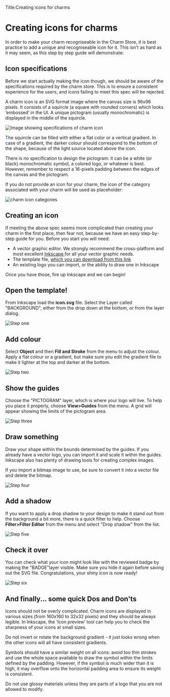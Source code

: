 Title:Creating icons for charms

# Creating icons for charms

In order to make your charm recogniseable in the Charm Store, it is best
practice to add a unique and recogniseable icon for it. This isn't as hard as it
may seem, as this step by step guide will demonstrate:

## Icon specifications

Before we start actually making the icon though, we should be aware of the
specifications required by the charm store. This is to ensure a consistent
experience for the users, and icons failing to meet this spec will be rejected.

A charm icon is an SVG format image where the canvas size is 96x96 pixels. It
consists of a squircle (a square with rounded corners) which looks ‘embossed’ in
the UI. A unique pictogram (usually monochromatic) is displayed in the middle of
the squircle.

![Image showing specifications
of charm icon](./media/author-charm-icons-light.png)

The squircle can be filled with either a flat color or a vertical gradient. In
case of a gradient, the darker colour should correspond to the bottom of the
shape, because of the light source located above the icon.

There is no specification to design the pictogram: it can be a white (or black)
monochromatic symbol, a colored logo, or whatever is best. However, remember to
respect a 16-pixels padding between the edges of the canvas and the pictogram.

If you do not provide an icon for your charm, the icon of the category
associated with your charm will be used as placeholder:

![charm icon categories](./media/author-charm-icons-category.png)

## Creating an icon

If meeting the above spec seems more complicated than creating your charm in the
first place, then fear not, because we have an easy step-by-step guide for you.
Before you start you will need:

  - A vector graphic editor. We strongly recommend the cross-platform and most excellent [ Inkscape ](http://www.inkscape.org) for all your vector graphic needs.
  - The template file, [ which you can download from this link ](./media/icon.svg)
  - An existing logo you can import, or the ability to draw one in Inkscape

Once you have those, fire up Inkscape and we can begin!

## Open the template!

From Inkscape load the **icon.svg** file. Select the Layer called "BACKGROUND",
either from the drop down at the bottom, or from the layer dialog.

![Step one](./media/author-charm-icons-1.png)

## Add colour

Select **Object** and then **Fill and Stroke** from the menu to adjust the colour. Apply a
flat colour or a gradient, but make sure you edit the gradient file to make it
lighter at the top and darker at the bottom.

![Step two](./media/author-charm-icons-2.png)

## Show the guides

Choose the "PICTOGRAM" layer, which is where your logo will live. To help you
place it properly, choose **View&GT;Guides** from the menu. A grid will appear
showing the limits of the pictogram area.

![Step three](./media/author-charm-icons-3.png)

## Draw something

Draw your shape within the bounds determined by the guides. If you already have
a vector logo, you can import it and scale it within the guides. Inkscape also
has plenty of drawing tools for creating complex images.

If you import a bitmap image to use, be sure to convert it into a vector file
and delete the bitmap.

![Step four](./media/author-charm-icons-4.png)

## Add a shadow

If you want to apply a drop shadow to your design to make it stand out from the
background a bit more, there is a quick filter to help. Choose
**Filter&GT;Filter Editor** from the menu and select "Drop shadow" from the
list.

![Step five](./media/author-charm-icons-5.png)

## Check it over

You can check what your icon might look like with the reviewed badge by making
the "BADGE"layer visible. Make sure you hide it again before saving out the SVG
file. Congratulations, your shiny icon is now ready!

![Step six](./media/author-charm-icons-6.png)

## And finally... some quick Dos and Don'ts

Icons should not be overly complicated. Charm icons are displayed in various
sizes (from 160x160 to 32x32 pixels) and they should be always legible. In
Inkscape, the ‘Icon preview’ tool can help you to check the sharpness of your
icons at small sizes.

Do not invert or rotate the background gradient - it just looks wrong when the
other icons will all have consistent gradients.

Symbols should have a similar weight on all icons: avoid too thin strokes and
use the whole space available to draw the symbol within the limits defined by
the padding. However, if the symbol is much wider than it is high, it may
overflow onto the horizontal padding area to ensure its weight is consistent.

Do not use glossy materials unless they are parts of a logo that you are not
allowed to modify.
